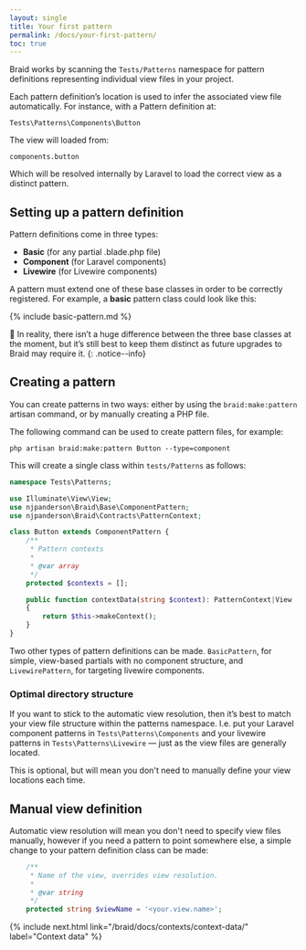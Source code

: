 ```yaml
---
layout: single
title: Your first pattern
permalink: /docs/your-first-pattern/
toc: true
---
```


Braid works by scanning the `Tests/Patterns` namespace for pattern definitions representing individual view files in your project.

Each pattern definition’s location is used to infer the associated view file automatically. For instance, with a Pattern definition at:

`Tests\Patterns\Components\Button`

The view will loaded from:

`components.button`

Which will be resolved internally by Laravel to load the correct view as a distinct pattern.

## Setting up a pattern definition
Pattern definitions come in three types:

 - **Basic** (for any partial .blade.php file)
 - **Component** (for Laravel components)
 - **Livewire** (for Livewire components)

A pattern must extend one of these base classes in order to be correctly registered. For example, a **basic** pattern class could look like this:

{% include basic-pattern.md %}

🙈 In reality, there isn’t a huge difference between the three base classes at the moment, but it’s still best to keep them distinct as future upgrades to Braid may require it.
{: .notice--info}

## Creating a pattern
You can create patterns in two ways: either by using the `braid:make:pattern` artisan command, or by manually creating a PHP file.

The following command can be used to create pattern files, for example:

```shell
php artisan braid:make:pattern Button --type=component
```

This will create a single class within `tests/Patterns` as follows:

```php
namespace Tests\Patterns;

use Illuminate\View\View;
use njpanderson\Braid\Base\ComponentPattern;
use njpanderson\Braid\Contracts\PatternContext;

class Button extends ComponentPattern {
    /**
     * Pattern contexts
     *
     * @var array
     */
    protected $contexts = [];

    public function contextData(string $context): PatternContext|View
    {
        return $this->makeContext();
    }
}
```

Two other types of pattern definitions can be made. `BasicPattern`, for simple, view-based partials with no component structure, and `LivewirePattern`, for targeting livewire components.

### Optimal directory structure
If you want to stick to the automatic view resolution, then it’s best to match your view file structure within the patterns namespace. I.e. put your Laravel component patterns in `Tests\Patterns\Components` and your livewire patterns in `Tests\Patterns\Livewire` — just as the view files are generally located.

This is optional, but will mean you don't need to manually define your view locations each time.

## Manual view definition
Automatic view resolution will mean you don't need to specify view files manually, however if you need a pattern to point somewhere else, a simple change to your pattern definition class can be made:

```php
    /**
     * Name of the view, overrides view resolution.
     *
     * @var string
     */
    protected string $viewName = '<your.view.name>';
```

{% include next.html link="/braid/docs/contexts/context-data/" label="Context data" %}
